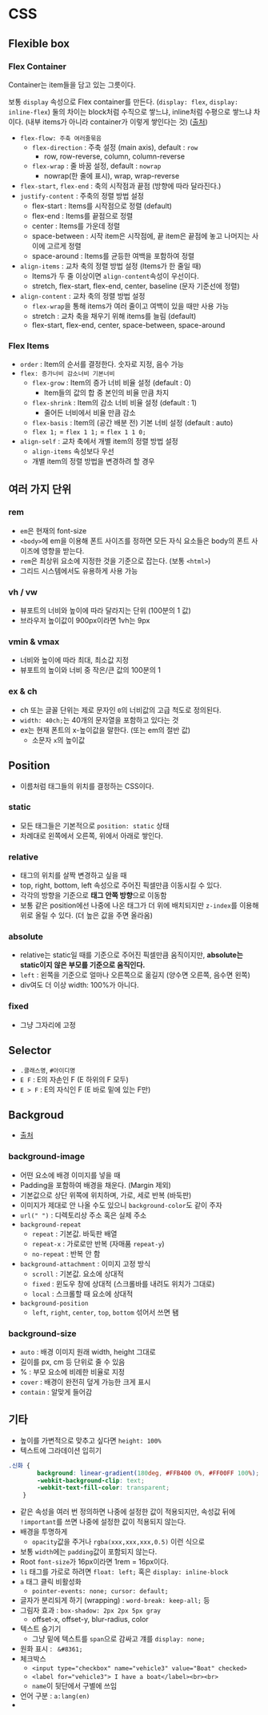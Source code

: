 # CSS

## Flexible box

### Flex Container

Container는 item들을 담고 있는 그릇이다.

보통 `display` 속성으로 Flex container를 만든다. (`display: flex`, `display: inline-flex`) 둘의 차이는 block처럼 수직으로 쌓느냐, inline처럼 수평으로 쌓느냐 차이다. (내부 items가 아니라 container가 이렇게 쌓인다는 것) ([출처]( https://heropy.blog/2018/11/24/css-flexible-box/ ))

- `flex-flow: 주축 여러줄묶음`
    - `flex-direction` : 주축 설정 (main axis), default : `row`
        - row, row-reverse, column, column-reverse
    - `flex-wrap` : 줄 바꿈 설정, default : `nowrap`
        - nowrap(한 줄에 표시), wrap, wrap-reverse
- `flex-start`, `flex-end` : 축의 시작점과 끝점 (방향에 따라 달라진다.)
- `justify-content` : 주축의 정렬 방법 설정
    - flex-start : Items를 시작점으로 정렬 (default)
    - flex-end : Items를 끝점으로 정렬
    - center : Items를 가운데 정렬
    - space-between : 시작 item은 시작점에, 끝 item은 끝점에 놓고 나머지는 사이에 고르게 정렬
    - space-around : Items를 균등한 여백을 포함하여 정렬
- `align-items` : 교차 축의 정렬 방법 설정 (Items가 한 줄일 때)
    - Items가 두 줄 이상이면 `align-content`속성이 우선이다.
    - stretch, flex-start, flex-end, center, baseline (문자 기준선에 정렬)
- `align-content` : 교차 축의 정렬 방법 설정
    - `flex-wrap`을 통해 items가 여러 줄이고 여백이 있을 때만 사용 가능
    - stretch : 교차 축을 채우기 위해 items를 늘림 (default)
    - flex-start, flex-end, center, space-between, space-around

### Flex Items

- `order` : Item의 순서를 결정한다. 숫자로 지정, 음수 가능
- `flex: 증가너비 감소너비 기본너비`
    - `flex-grow` : Item의 증가 너비 비율 설정 (default : 0)
        - Item들의 값의 합 중 본인의 비율 만큼 차지
    - `flex-shrink` : Item의 감소 너비 비율 설정 (default : 1)
        - 줄어든 너비에서 비율 만큼 감소
    - `flex-basis` : Item의 (공간 배분 전) 기본 너비 설정 (default : auto)
    - `flex 1;` = `flex 1 1;` = `flex 1 1 0;`
- `align-self` : 교차 축에서 개별 item의 정렬 방법 설정
    - `align-items` 속성보다 우선
    - 개별 item의 정렬 방법을 변경하려 할 경우

## 여러 가지 단위

### rem

- `em`은 현재의 font-size
- `<body>`에 em을 이용해 폰트 사이즈를 정하면 모든 자식 요소들은 body의 폰트 사이즈에 영향을 받는다.
- `rem`은 최상위 요소에 지정한 것을 기준으로 잡는다. (보통 `<html>`)
- 그리드 시스템에서도 유용하게 사용 가능

### vh / vw

- 뷰포트의 너비와 높이에 따라 달라지는 단위 (100분의 1 값)
- 브라우저 높이값이 900px이라면 1vh는 9px

### vmin & vmax

- 너비와 높이에 따라 최대, 최소값 지정
- 뷰포트의 높이와 너비 중 작은/큰 값의 100분의 1

### ex & ch

- ch 또는 글꼴 단위는 제로 문자인 `0`의 너비값의 고급 척도로 정의된다.
- `width: 40ch;`는 40개의 문자열을 포함하고 있다는 것
- ex는 현재 폰트의 x-높이값을 말한다. (또는 em의 절반 값)
    - 소문자 `x`의 높이값

## Position

- 이름처럼 태그들의 위치를 결정하는 CSS이다.

### static

- 모든 태그들은 기본적으로 `position: static` 상태
- 차례대로 왼쪽에서 오른쪽, 위에서 아래로 쌓인다.

### relative

- 태그의 위치를 살짝 변경하고 싶을 때
- top, right, bottom, left 속성으로 주어진 픽셀만큼 이동시킬 수 있다.
- 각각의 방향을 기준으로 **태그 안쪽 방향**으로 이동함
- 보통 같은 position에선 나중에 나온 태그가 더 위에 배치되지만 `z-index`를 이용해 위로 올릴 수 있다. (더 높은 값을 주면 올라옴)

### absolute

- relative는 static일 때를 기준으로 주어진 픽셀만큼 움직이지만, **absolute는 static이지 않은 부모를 기준으로 움직인다.**
- `left` : 왼쪽을 기준으로 얼마나 오른쪽으로 옮길지 (양수면 오른쪽, 음수면 왼쪽)
- div여도 더 이상 width: 100%가 아니다.

### fixed

- 그냥 그자리에 고정

## Selector

- `.클래스명`, `#아이디명`
- `E F` : E의 자손인 F (E 하위의 F 모두)
- `E > F` : E의 자식인 F (E 바로 밑에 있는 F만)

## Backgroud

- [출처]( https://aboooks.tistory.com/157 )

### background-image

- 어떤 요소에 배경 이미지를 넣을 때
- Padding을 포함하여 배경을 채운다. (Margin 제외)
- 기본값으로 상단 위쪽에 위치하며, 가로, 세로 반복 (바둑판)
- 이미지가 제대로 안 나올 수도 있으니 `background-color`도 같이 주자
- `url(" ")` : 디렉토리상 주소 혹은 실제 주소
- `background-repeat`
    - `repeat` : 기본값. 바둑판 배열
    - `repeat-x` : 가로로만 반복 (자매품 `repeat-y`)
    - `no-repeat` : 반복 안 함
- `background-attachment` : 이미지 고정 방식
    - `scroll` : 기본값. 요소에 상대적
    - `fixed` : 윈도우 창에 상대적 (스크롤바를 내려도 위치가 그대로)
    - `local` : 스크롤할 때 요소에 상대적
- `background-position`
    - `left`, `right`, `center`, `top`, `bottom` 섞어서 쓰면 됌

### background-size

- `auto` : 배경 이미지 원래 width, height 그대로
- 길이를 px, cm 등 단위로 줄 수 있음
- % : 부모 요소에 비례한 비율로 지정
- `cover` : 배경이 완전히 덮게 가능한 크게 표시
- `contain` : 알맞게 들어감

## 기타

- 높이를 가변적으로 맞추고 싶다면 `height: 100%`
- 텍스트에 그라데이션 입히기

```css
.신화 {
        background: linear-gradient(180deg, #FFB400 0%, #FF00FF 100%);
        -webkit-background-clip: text;
        -webkit-text-fill-color: transparent;
    }
```

- 같은 속성을 여러 번 정의하면 나중에 설정한 값이 적용되지만, 속성값 뒤에 `!important`를 쓰면 나중에 설정한 값이 적용되지 않는다.
- 배경을 투명하게
    - `opacity`값을 주거나 `rgba(xxx,xxx,xxx,0.5)` 이런 식으로
- 보통 `width`에는 `padding`값이 포함되지 않는다.
- Root `font-size`가 16px이라면 1rem = 16px이다.
- `li` 태그를 가로로 하려면 `float: left;` 혹은 `display: inline-block`
- `a` 태그 클릭 비활성화
    - `pointer-events: none; cursor: default;`
- 글자가 분리되게 하기 (wrapping) : `word-break: keep-all;` 등
- 그림자 효과 : `box-shadow: 2px 2px 5px gray`
    - offset-x, offset-y, blur-radius, color
- 텍스트 숨기기
    - 그냥 밑에 텍스트를 `span`으로 감싸고 걔를 `display: none;`
- 원화 표시 : ` &#8361;`
- 체크박스
    - ` <input type="checkbox" name="vehicle3" value="Boat" checked> `
    - ` <label for="vehicle3"> I have a boat</label><br><br> `
    - `name`이 뒷단에서 구별에 쓰임
- 언어 구분 : `a:lang(en)`
- 
